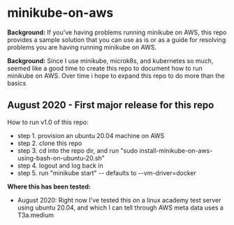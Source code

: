 # minikube-on-aws

**Background:**  If you've having problems running minikube on AWS, this repo provides a sample solution that you can use as is or as a guide for resolving problems you are having running minikube on AWS. 

**Background:**  Since I use minikube, microk8s, and kubernetes so much, seemed like a good time to create this repo to document how to run minikube on AWS. Over time i hope to expand this repo to do more than the basics

## August 2020 - First major release for this repo 

How to run v1.0 of this repo:
- step 1. provision an ubuntu 20.04 machine on AWS 
- step 2. clone this repo
- step 3. cd into the repo dir, and run "sudo install-minikube-on-aws-using-bash-on-ubuntu-20.sh"
- step 4. logout and log back in
- step 5. run "minikube start" -- defaults to --vm-driver=docker

**Where this has been tested:**  
- August 2020: Right now I've tested this on a linux academy test server using ubuntu 20.04, and which I can tell through AWS meta data uses a T3a.medium 
